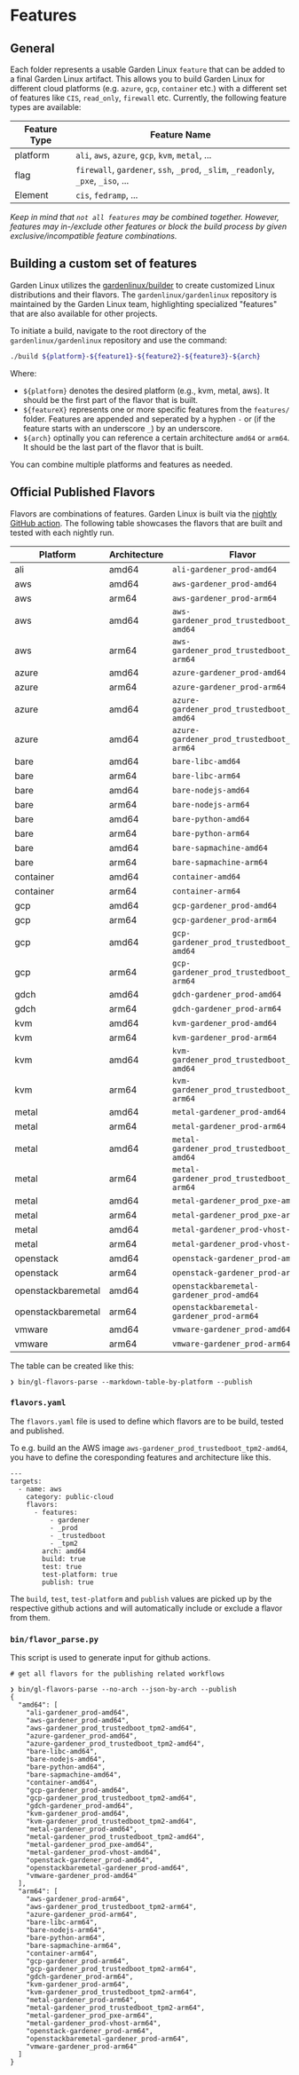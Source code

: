 # Features

## General
Each folder represents a usable Garden Linux `feature` that can be added to a final Garden Linux artifact. This allows you to build Garden Linux for different cloud platforms (e.g. `azure`, `gcp`, `container` etc.) with a different set of features like `CIS`, `read_only`, `firewall` etc. Currently, the following feature types are available:

| Feature Type | Feature Name |
|---|---|
| platform | `ali`, `aws`, `azure`, `gcp`, `kvm`, `metal`, ... |
| flag | `firewall`, `gardener`, `ssh`, `_prod`, `_slim`, `_readonly`, `_pxe`, `_iso`, ... |
| Element | `cis`, `fedramp`, ... |

*Keep in mind that `not all features` may be combined together. However, features may in-/exclude other features or block the build process by given exclusive/incompatible feature combinations.*

## Building a custom set of features

Garden Linux utilizes the [gardenlinux/builder](https://github.com/gardenlinux/builder) to create customized Linux distributions and their flavors. The `gardenlinux/gardenlinux` repository is maintained by the Garden Linux team, highlighting specialized "features" that are also available for other projects.

To initiate a build, navigate to the root directory of the `gardenlinux/gardenlinux` repository and use the command:

```bash
./build ${platform}-${feature1}-${feature2}-${feature3}-${arch}
```

Where:

- `${platform}` denotes the desired platform (e.g., kvm, metal, aws). It should be the first part of the flavor that is built.
- `${featureX}` represents one or more specific features from the `features/` folder. Features are appended and seperated by a hyphen `-` or (if the feature starts with an underscore `_`) by an underscore.
- `${arch}` optinally you can reference a certain architecture `amd64` or `arm64`. It should be the last part of the flavor that is built.

You can combine multiple platforms and features as needed.

## Official Published Flavors

Flavors are combinations of features. Garden Linux is built via the [nightly GitHub action](https://github.com/gardenlinux/gardenlinux/blob/main/.github/workflows/nightly.yml). The following table showcases the flavors that are built and tested with each nightly run.

| Platform   | Architecture       | Flavor                                  |
|------------|--------------------|------------------------------------------|
| ali        | amd64              | `ali-gardener_prod-amd64`                   |
| aws        | amd64              | `aws-gardener_prod-amd64`                   |
| aws        | arm64              | `aws-gardener_prod-arm64`                   |
| aws        | amd64              | `aws-gardener_prod_trustedboot_tpm2-amd64`                   |
| aws        | arm64              | `aws-gardener_prod_trustedboot_tpm2-arm64`                   |
| azure      | amd64              | `azure-gardener_prod-amd64`                   |
| azure      | arm64              | `azure-gardener_prod-arm64`                   |
| azure      | amd64              | `azure-gardener_prod_trustedboot_tpm2-amd64`                   |
| azure      | amd64              | `azure-gardener_prod_trustedboot_tpm2-arm64`                   |
| bare       | amd64              | `bare-libc-amd64`                   |
| bare       | arm64              | `bare-libc-arm64`                   |
| bare       | amd64              | `bare-nodejs-amd64`                   |
| bare       | arm64              | `bare-nodejs-arm64`                   |
| bare       | amd64              | `bare-python-amd64`                   |
| bare       | arm64              | `bare-python-arm64`                   |
| bare       | amd64              | `bare-sapmachine-amd64`                   |
| bare       | arm64              | `bare-sapmachine-arm64`                   |
| container  | amd64              | `container-amd64`                   |
| container  | arm64              | `container-arm64`                   |
| gcp        | amd64              | `gcp-gardener_prod-amd64`                   |
| gcp        | arm64              | `gcp-gardener_prod-arm64`                   |
| gcp        | amd64              | `gcp-gardener_prod_trustedboot_tpm2-amd64`                   |
| gcp        | arm64              | `gcp-gardener_prod_trustedboot_tpm2-arm64`                   |
| gdch       | amd64              | `gdch-gardener_prod-amd64`                   |
| gdch       | arm64              | `gdch-gardener_prod-arm64`                   |
| kvm        | amd64              | `kvm-gardener_prod-amd64`                   |
| kvm        | arm64              | `kvm-gardener_prod-arm64`                   |
| kvm        | amd64              | `kvm-gardener_prod_trustedboot_tpm2-amd64`                   |
| kvm        | arm64              | `kvm-gardener_prod_trustedboot_tpm2-arm64`                   |
| metal      | amd64              | `metal-gardener_prod-amd64`                   |
| metal      | arm64              | `metal-gardener_prod-arm64`                   |
| metal      | amd64              | `metal-gardener_prod_trustedboot_tpm2-amd64`                   |
| metal      | arm64              | `metal-gardener_prod_trustedboot_tpm2-arm64`                   |
| metal      | amd64              | `metal-gardener_prod_pxe-amd64`                   |
| metal      | arm64              | `metal-gardener_prod_pxe-arm64`                   |
| metal      | amd64              | `metal-gardener_prod-vhost-amd64`                   |
| metal      | arm64              | `metal-gardener_prod-vhost-arm64`                   |
| openstack  | amd64              | `openstack-gardener_prod-amd64`                   |
| openstack  | arm64              | `openstack-gardener_prod-arm64`                   |
| openstackbaremetal | amd64              | `openstackbaremetal-gardener_prod-amd64`                   |
| openstackbaremetal | arm64              | `openstackbaremetal-gardener_prod-arm64`                   |
| vmware     | amd64              | `vmware-gardener_prod-amd64`                   |
| vmware     | arm64              | `vmware-gardener_prod-arm64`                   |

The table can be created like this:

```
❯ bin/gl-flavors-parse --markdown-table-by-platform --publish
```

### `flavors.yaml`

The `flavors.yaml` file is used to define which flavors are to be build, tested and published.

To e.g. build an the AWS image `aws-gardener_prod_trustedboot_tpm2-amd64`, you have to define the coresponding features and architecture like this.

```
---
targets:
  - name: aws
    category: public-cloud
    flavors:
      - features:
          - gardener
          - _prod
          - _trustedboot
          - _tpm2
        arch: amd64
        build: true
        test: true
        test-platform: true
        publish: true
```

The `build`, `test`, `test-platform` and `publish` values are picked up by the respective github actions and will automatically include or exclude a flavor from them.

### `bin/flavor_parse.py`

This script is used to generate input for github actions.

```
# get all flavors for the publishing related workflows

❯ bin/gl-flavors-parse --no-arch --json-by-arch --publish
{
  "amd64": [
    "ali-gardener_prod-amd64",
    "aws-gardener_prod-amd64",
    "aws-gardener_prod_trustedboot_tpm2-amd64",
    "azure-gardener_prod-amd64",
    "azure-gardener_prod_trustedboot_tpm2-amd64",
    "bare-libc-amd64",
    "bare-nodejs-amd64",
    "bare-python-amd64",
    "bare-sapmachine-amd64",
    "container-amd64",
    "gcp-gardener_prod-amd64",
    "gcp-gardener_prod_trustedboot_tpm2-amd64",
    "gdch-gardener_prod-amd64",
    "kvm-gardener_prod-amd64",
    "kvm-gardener_prod_trustedboot_tpm2-amd64",
    "metal-gardener_prod-amd64",
    "metal-gardener_prod_trustedboot_tpm2-amd64",
    "metal-gardener_prod_pxe-amd64",
    "metal-gardener_prod-vhost-amd64",
    "openstack-gardener_prod-amd64",
    "openstackbaremetal-gardener_prod-amd64",
    "vmware-gardener_prod-amd64"
  ],
  "arm64": [
    "aws-gardener_prod-arm64",
    "aws-gardener_prod_trustedboot_tpm2-arm64",
    "azure-gardener_prod-arm64",
    "bare-libc-arm64",
    "bare-nodejs-arm64",
    "bare-python-arm64",
    "bare-sapmachine-arm64",
    "container-arm64",
    "gcp-gardener_prod-arm64",
    "gcp-gardener_prod_trustedboot_tpm2-arm64",
    "gdch-gardener_prod-arm64",
    "kvm-gardener_prod-arm64",
    "kvm-gardener_prod_trustedboot_tpm2-arm64",
    "metal-gardener_prod-arm64",
    "metal-gardener_prod_trustedboot_tpm2-arm64",
    "metal-gardener_prod_pxe-arm64",
    "metal-gardener_prod-vhost-arm64",
    "openstack-gardener_prod-arm64",
    "openstackbaremetal-gardener_prod-arm64",
    "vmware-gardener_prod-arm64"
  ]
}
```
